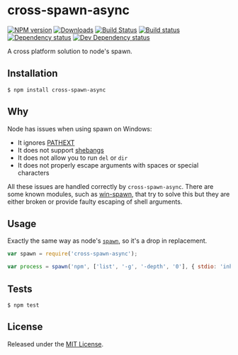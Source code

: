 # cross-spawn-async

[![NPM version][npm-image]][npm-url] [![Downloads][downloads-image]][npm-url] [![Build Status][travis-image]][travis-url] [![Build status][appveyor-image]][appveyor-url] [![Dependency status][david-dm-image]][david-dm-url] [![Dev Dependency status][david-dm-dev-image]][david-dm-dev-url]

[npm-url]:https://npmjs.org/package/cross-spawn-async
[downloads-image]:http://img.shields.io/npm/dm/cross-spawn-async.svg
[npm-image]:http://img.shields.io/npm/v/cross-spawn-async.svg
[travis-url]:https://travis-ci.org/IndigoUnited/node-cross-spawn-async
[travis-image]:http://img.shields.io/travis/IndigoUnited/node-cross-spawn-async/master.svg
[appveyor-url]:https://ci.appveyor.com/project/satazor/node-cross-spawn-async
[appveyor-image]:https://img.shields.io/appveyor/ci/satazor/node-cross-spawn-async.svg
[david-dm-url]:https://david-dm.org/IndigoUnited/node-cross-spawn-async
[david-dm-image]:https://img.shields.io/david/IndigoUnited/node-cross-spawn-async.svg
[david-dm-dev-url]:https://david-dm.org/IndigoUnited/node-cross-spawn-async#info=devDependencies
[david-dm-dev-image]:https://img.shields.io/david/dev/IndigoUnited/node-cross-spawn-async.svg

A cross platform solution to node's spawn.


## Installation

`$ npm install cross-spawn-async`


## Why

Node has issues when using spawn on Windows:

- It ignores [PATHEXT](https://github.com/joyent/node/issues/2318)
- It does not support [shebangs](http://pt.wikipedia.org/wiki/Shebang)
- It does not allow you to run `del` or `dir`
- It does not properly escape arguments with spaces or special characters

All these issues are handled correctly by `cross-spawn-async`.
There are some known modules, such as [win-spawn](https://github.com/ForbesLindesay/win-spawn), that try to solve this but they are either broken or provide faulty escaping of shell arguments.


## Usage

Exactly the same way as node's [`spawn`](https://nodejs.org/api/child_process.html#child_process_child_process_spawn_command_args_options), so it's a drop in replacement.

```javascript
var spawn = require('cross-spawn-async');

var process = spawn('npm', ['list', '-g', '-depth', '0'], { stdio: 'inherit' });
```


## Tests

`$ npm test`


## License

Released under the [MIT License](http://www.opensource.org/licenses/mit-license.php).
